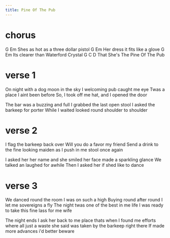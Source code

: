 ```yaml
---
title: Pine Of The Pub
---
```


# chorus
G                             Em
Shes as hot as a three dollar pistol
G                             Em
Her dress it fits like a glove
G                             Em
Its clearer than Waterford Crystal
G              C           D
That She's The Pine Of The Pub

# verse 1

On night with a dog moon in the sky
I welcoming pub caught me eye
Twas a place I aint been before
So, I took off me hat, and I opened the door

The bar was a buzzing and full
I grabbed the last open stool
I asked the barkeep for porter
While I waited looked round shoulder to shoulder

# verse 2

I flag the barkeep back over
Will you do a favor my friend
Send a drink to the fine looking maiden
as I push in me stool once again

I asked her her name and she smiled
her face made a sparkling glance
We talked an laughed for awhile
Then I asked her if shed like to dance

# verse 3

We danced round the room I was on such a high
Buying round after round I let me sovereigns a fly
The night twas one of the best in me life
I was ready to take this fine lass for me wife

The night ends I ask her back to me place
thats when I found me efforts where all just a waste
she said was taken by the barkeep right there
If made more advances i'd better beware
